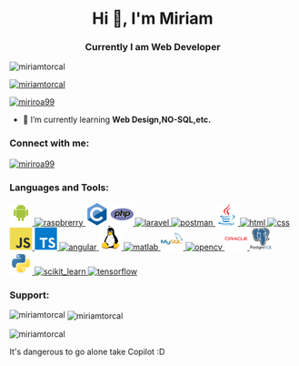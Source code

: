 <h1 align="center">Hi 👋, I'm Miriam </h1>
<h3 align="center">Currently I am Web Developer</h3>

<p align="left"> <img src="https://komarev.com/ghpvc/?username=miriamtorcal&label=Profile%20views&color=green&style=flat" alt="miriamtorcal" /> </p> 

<p align="left"> <a href="https://github.com/ryo-ma/github-profile-trophy"><img src="https://github-profile-trophy.vercel.app/?username=miriamtorcal" alt="miriamtorcal" /></a> </p>

<p align="left"> <a href="https://twitter.com/miriroa99" target="blank"><img src="https://img.shields.io/twitter/follow/miriroa99?logo=twitter&style=social" alt="miriroa99" /></a> </p>

<!-- - 🔭 I’m currently working on [Object Detection in Edge Computing Devices](https://github.com/mtc1003/TF_Keras_TFG) </!-->

- 🌱 I’m currently learning **Web Design,NO-SQL,etc.**

<h3 align="left">Connect with me:</h3>
<p align="left">
<a href="https://twitter.com/miriroa99" target="blank"><img align="center" src="https://raw.githubusercontent.com/rahuldkjain/github-profile-readme-generator/master/src/images/icons/Social/twitter.svg" alt="miriroa99" height="30" width="40" /></a>
</p>

<h3 align="left">Languages and Tools:</h3>
<p align="left"> <a href="https://developer.android.com" target="_blank"> <img src="https://raw.githubusercontent.com/devicons/devicon/master/icons/android/android-original-wordmark.svg" alt="android" width="40" height="40"/> </a> <a href="https://www.raspberrypi.org/" target="_blank"> <img src="https://cdn.worldvectorlogo.com/logos/raspberry-pi.svg" alt="raspbrerry" width="40" height="40"/> </a> <a href="https://www.cprogramming.com/" target="_blank"> <img src="https://raw.githubusercontent.com/devicons/devicon/master/icons/c/c-original.svg" alt="c" width="40" height="40"/> </a> <a href="https://www.php.net" target="_blank"> <img src="https://raw.githubusercontent.com/devicons/devicon/master/icons/php/php-original.svg" alt="php" width="40" height="40"/> </a> <a href="https://laravel.com" target="_blank"> <img src="https://cdn.worldvectorlogo.com/logos/laravel-2.svg" alt="laravel" width="40" height="40"/> </a> <a href="https://www.postman.com/" target="_blank"> <img src="https://cdn.worldvectorlogo.com/logos/postman.svg" alt="postman" width="40" height="40"/> </a> <a href="https://www.java.com" target="_blank"> <img src="https://raw.githubusercontent.com/devicons/devicon/master/icons/java/java-original.svg" alt="java" width="40" height="40"/> <a href="https://developer.mozilla.org/es/docs/Web/HTML" target="_blank"> <img src="https://cdn.worldvectorlogo.com/logos/html-1.svg" alt="html" width="40" height="40"/> </a><a href="https://developer.mozilla.org/es/docs/Web/CSS" target="_blank"> <img src="https://cdn.worldvectorlogo.com/logos/css-3.svg" alt="css" width="40" height="40"/> </a> </a> <a href="https://developer.mozilla.org/en-US/docs/Web/JavaScript" target="_blank"> <img src="https://raw.githubusercontent.com/devicons/devicon/master/icons/javascript/javascript-original.svg" alt="javascript" width="40" height="40"/> </a> 
<a href="https://www.typescriptlang.org/" target="_blank"> <img src="https://raw.githubusercontent.com/devicons/devicon/master/icons/typescript/typescript-original.svg" alt="typescript" width="40" height="40"/> </a>
<a href="https://angular.io/" target="_blank"> <img src="https://cdn.worldvectorlogo.com/logos/angular-icon-1.svg" alt="angular" width="40" height="40"/> </a> <a href="https://www.linux.org/" target="_blank"> <img src="https://raw.githubusercontent.com/devicons/devicon/master/icons/linux/linux-original.svg" alt="linux" width="40" height="40"/> </a> <a href="https://www.mathworks.com/" target="_blank"> <img src="https://upload.wikimedia.org/wikipedia/commons/2/21/Matlab_Logo.png" alt="matlab" width="40" height="40"/> </a> <a href="https://www.mysql.com/" target="_blank"> <img src="https://raw.githubusercontent.com/devicons/devicon/master/icons/mysql/mysql-original-wordmark.svg" alt="mysql" width="40" height="40"/> </a> <a href="https://opencv.org/" target="_blank"> <img src="https://www.vectorlogo.zone/logos/opencv/opencv-icon.svg" alt="opencv" width="40" height="40"/> </a> <a href="https://www.oracle.com/" target="_blank"> <img src="https://raw.githubusercontent.com/devicons/devicon/master/icons/oracle/oracle-original.svg" alt="oracle" width="40" height="40"/> </a> <a href="https://www.postgresql.org" target="_blank"> <img src="https://raw.githubusercontent.com/devicons/devicon/master/icons/postgresql/postgresql-original-wordmark.svg" alt="postgresql" width="40" height="40"/> </a> <a href="https://www.python.org" target="_blank"> <img src="https://raw.githubusercontent.com/devicons/devicon/master/icons/python/python-original.svg" alt="python" width="40" height="40"/> </a> <a href="https://scikit-learn.org/" target="_blank"> <img src="https://upload.wikimedia.org/wikipedia/commons/0/05/Scikit_learn_logo_small.svg" alt="scikit_learn" width="40" height="40"/> </a> <a href="https://www.tensorflow.org" target="_blank"> <img src="https://www.vectorlogo.zone/logos/tensorflow/tensorflow-icon.svg" alt="tensorflow" width="40" height="40"/> </a></p>

<h3 align="left">Support:</h3>

<p><img align="left" src="https://github-readme-stats.vercel.app/api/top-langs/?username=miriamtorcal&show_icons=true&locale=en&layout=compact" alt="miriamtorcal" /></p>

<p>&nbsp;<img align="center" src="https://github-readme-stats.vercel.app/api/?username=miriamtorcal&show_icons=true&locale=en" alt="miriamtorcal" /></p>

<p><img align="center" src="https://github-readme-streak-stats.herokuapp.com/?user=miriamtorcal&" alt="miriamtorcal" /></p>


It's dangerous to go alone take Copilot :D

